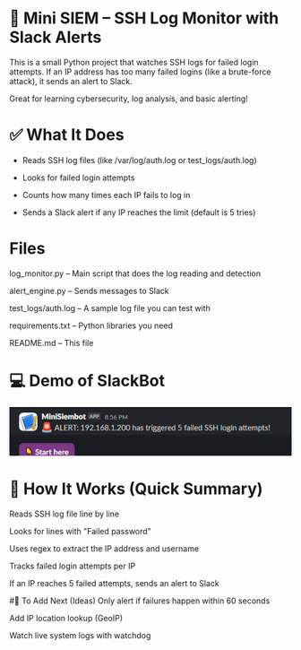 # 🔐 Mini SIEM – SSH Log Monitor with Slack Alerts
This is a small Python project that watches SSH logs for failed login attempts. If an IP address has too many failed logins (like a brute-force attack), it sends an alert to Slack.

Great for learning cybersecurity, log analysis, and basic alerting!

# ✅ What It Does
- Reads SSH log files (like /var/log/auth.log or test_logs/auth.log)

- Looks for failed login attempts

- Counts how many times each IP fails to log in

- Sends a Slack alert if any IP reaches the limit (default is 5 tries)

# Files
log_monitor.py – Main script that does the log reading and detection

alert_engine.py – Sends messages to Slack

test_logs/auth.log – A sample log file you can test with

requirements.txt – Python libraries you need

README.md – This file

# 💻 Demo of SlackBot 
![Slack Bot Alert](https://github.com/IsaacMorrow0/Mini-siem/blob/main/images/siem-slackex.png?raw=true)

# 🧠 How It Works (Quick Summary)
Reads SSH log file line by line

Looks for lines with "Failed password"

Uses regex to extract the IP address and username

Tracks failed login attempts per IP

If an IP reaches 5 failed attempts, sends an alert to Slack

#🔧 To Add Next (Ideas)
Only alert if failures happen within 60 seconds

Add IP location lookup (GeoIP)

Watch live system logs with watchdog

